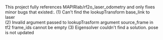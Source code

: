 This project fully references MAPIRlab/rf2o_laser_odometry and only fixes minor bugs that existed:.
(1) Can't find the lookupTransform base_link to laser  
(2) Invalid argument passed to lookupTrasform argument source_frame in tf2 frame_ids cannot be empty
(3) Eigensolver couldn't find a solution. pose is not updated
